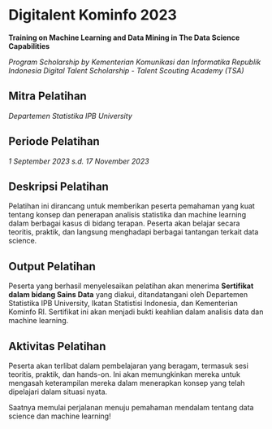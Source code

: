 # Digitalent Kominfo 2023

**Training on Machine Learning and Data Mining in The Data Science Capabilities**

*Program Scholarship by Kementerian Komunikasi dan Informatika Republik Indonesia*
*Digital Talent Scholarship - Talent Scouting Academy (TSA)*

## Mitra Pelatihan
*Departemen Statistika IPB University*

## Periode Pelatihan
*1 September 2023 s.d. 17 November 2023*

## Deskripsi Pelatihan
Pelatihan ini dirancang untuk memberikan peserta pemahaman yang kuat tentang konsep dan penerapan analisis statistika dan machine learning dalam berbagai kasus di bidang terapan. Peserta akan belajar secara teoritis, praktik, dan langsung menghadapi berbagai tantangan terkait data science.

## Output Pelatihan
Peserta yang berhasil menyelesaikan pelatihan akan menerima **Sertifikat dalam bidang Sains Data** yang diakui, ditandatangani oleh Departemen Statistika IPB University, Ikatan Statistisi Indonesia, dan Kementerian Kominfo RI. Sertifikat ini akan menjadi bukti keahlian dalam analisis data dan machine learning.

## Aktivitas Pelatihan
Peserta akan terlibat dalam pembelajaran yang beragam, termasuk sesi teoritis, praktik, dan hands-on. Ini akan memungkinkan mereka untuk mengasah keterampilan mereka dalam menerapkan konsep yang telah dipelajari dalam situasi nyata.

Saatnya memulai perjalanan menuju pemahaman mendalam tentang data science dan machine learning!

